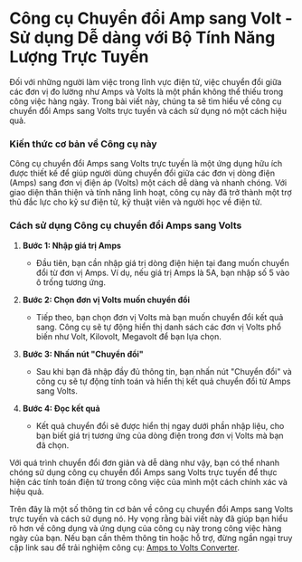 Công cụ Chuyển đổi Amp sang Volt - Sử dụng Dễ dàng với Bộ Tính Năng Lượng Trực Tuyến
====================================================================================

Đối với những người làm việc trong lĩnh vực điện tử, việc chuyển đổi giữa các đơn vị đo lường như Amps và Volts là một phần không thể thiếu trong công việc hàng ngày. Trong bài viết này, chúng ta sẽ tìm hiểu về công cụ chuyển đổi Amps sang Volts trực tuyến và cách sử dụng nó một cách hiệu quả.

### Kiến thức cơ bản về Công cụ này

Công cụ chuyển đổi Amps sang Volts trực tuyến là một ứng dụng hữu ích được thiết kế để giúp người dùng chuyển đổi giữa các đơn vị dòng điện (Amps) sang đơn vị điện áp (Volts) một cách dễ dàng và nhanh chóng. Với giao diện thân thiện và tính năng linh hoạt, công cụ này đã trở thành một trợ thủ đắc lực cho kỹ sư điện tử, kỹ thuật viên và người học về điện tử.

### Cách sử dụng Công cụ chuyển đổi Amps sang Volts

1. **Bước 1: Nhập giá trị Amps**
    
    
    - Đầu tiên, bạn cần nhập giá trị dòng điện hiện tại đang muốn chuyển đổi từ đơn vị Amps. Ví dụ, nếu giá trị Amps là 5A, bạn nhập số 5 vào ô trống tương ứng.
2. **Bước 2: Chọn đơn vị Volts muốn chuyển đổi**
    
    
    - Tiếp theo, bạn chọn đơn vị Volts mà bạn muốn chuyển đổi kết quả sang. Công cụ sẽ tự động hiển thị danh sách các đơn vị Volts phổ biến như Volt, Kilovolt, Megavolt để bạn lựa chọn.
3. **Bước 3: Nhấn nút "Chuyển đổi"**
    
    
    - Sau khi bạn đã nhập đầy đủ thông tin, bạn nhấn nút "Chuyển đổi" và công cụ sẽ tự động tính toán và hiển thị kết quả chuyển đổi từ Amps sang Volts.
4. **Bước 4: Đọc kết quả**
    
    
    - Kết quả chuyển đổi sẽ được hiển thị ngay dưới phần nhập liệu, cho bạn biết giá trị tương ứng của dòng điện trong đơn vị Volts mà bạn đã chọn.

Với quá trình chuyển đổi đơn giản và dễ dàng như vậy, bạn có thể nhanh chóng sử dụng công cụ chuyển đổi Amps sang Volts trực tuyến để thực hiện các tính toán điện tử trong công việc của mình một cách chính xác và hiệu quả.

Trên đây là một số thông tin cơ bản về công cụ chuyển đổi Amps sang Volts trực tuyến và cách sử dụng nó. Hy vọng rằng bài viết này đã giúp bạn hiểu rõ hơn về công dụng và ứng dụng của công cụ này trong công việc hàng ngày của bạn. Nếu bạn cần thêm thông tin hoặc hỗ trợ, đừng ngần ngại truy cập link sau để trải nghiệm công cụ: [Amps to Volts Converter](https://www.onlinecalculatorsfree.com/vi/tools/amps-to-volt-calculator.html).
